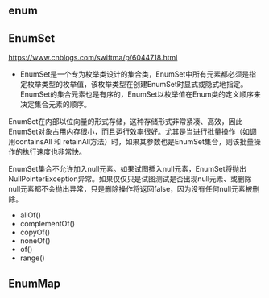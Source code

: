 ## enum



## EnumSet

https://www.cnblogs.com/swiftma/p/6044718.html

- EnumSet是一个专为枚举类设计的集合类，EnumSet中所有元素都必须是指定枚举类型的枚举值，该枚举类型在创建EnumSet时显式或隐式地指定。EnumSet的集合元素也是有序的，EnumSet以枚举值在Enum类的定义顺序来决定集合元素的顺序。

EnumSet在内部以位向量的形式存储，这种存储形式非常紧凑、高效，因此EnumSet对象占用内存很小，而且运行效率很好。尤其是当进行批量操作（如调用containsAll 和 retainAll方法）时，如果其参数也是EnumSet集合，则该批量操作的执行速度也非常快。

EnumSet集合不允许加入null元素。如果试图插入null元素，EnumSet将抛出NullPointerException异常。如果仅仅只是试图测试是否出现null元素、或删除null元素都不会抛出异常，只是删除操作将返回false，因为没有任何null元素被删除。

- allOf()
- complementOf()
- copyOf()
- noneOf()
- of()
- range()

## EnumMap